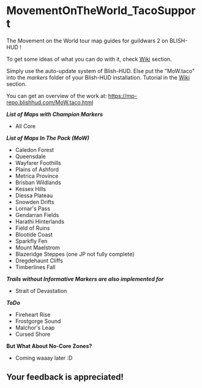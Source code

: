 # MovementOnTheWorld_TacoSupport
The Movement on the World tour map guides for guildwars 2 on BLISH-HUD ! 

To get some ideas of what you can do with it, check [Wiki](https://github.com/Sutcenes/MovementOnTheWorld_TacoSupport/wiki) section.

Simply use the auto-update system of Blish-HUD. Else put the "MoW.taco" into the *markers* folder of your Blish-HUD installation. Tutorial in the [Wiki](https://github.com/Sutcenes/MovementOnTheWorld_TacoSupport/wiki) section.

You can get an overview of the work at: https://mp-repo.blishhud.com/MoW.taco.html

___List of Maps with Champion Markers___
- All Core

___List of Maps In The Pack (MoW)___
- Caledon Forest
- Queensdale
- Wayfarer Foothills
- Plains of Ashford
- Metrica Province
- Brisban Wildlands
- Kessex Hills
- Diessa Plateau
- Snowden Drifts 
- Lornar's Pass
- Gendarran Fields
- Harathi Hinterlands
- Field of Ruins
- Blootide Coast
- Sparkfly Fen 
- Mount Maelstrom
- Blazeridge Steppes (one JP not fully complete)
- Dregdehaunt Cliffs
- Timberlines Fall

___Trails without Informative Markers are also implemented for___
- Strait of Devastation

___ToDo___
- Fireheart Rise
- Frostgorge Sound
- Malchor's Leap
- Cursed Shore

__But What About No-Core Zones?__
- Coming waaay later :D

## **Your feedback is appreciated!**
